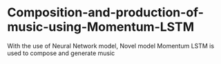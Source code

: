 # Composition-and-production-of-music-using-Momentum-LSTM
With the use of Neural Network model, Novel model Momentum LSTM is used to compose and generate music 
